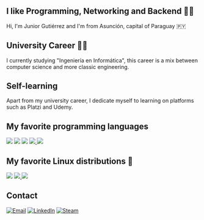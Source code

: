 ## I like Programming, Networking and Backend 👨‍💻

Hi, I'm Junior Gutiérrez and I'm from Asunción, capital of Paraguay 🇵🇾

## University Career 👨‍🎓
I currently studying "Ingeniería en Informática", this career is a mix between computer science and more classic engineering.

## Self-learning
Apart from my university career, I dedicate myself to learning on platforms such as Platzi and Udemy.

## My favorite programming languages


<a href="https://github.com/jg2kpy?tab=repositories&q=&type=&language=c&sort=" target="_blank"><img src="https://shields.io/badge/C/C++-659bd3?&logo=c" /></a>
<a href="https://github.com/jg2kpy?tab=repositories&q=&type=&language=java&sort=" target="_blank"><img src="https://img.shields.io/badge/Java%20-ec2025?&logo=java" /></a>
<a href="https://github.com/jg2kpy?tab=repositories&q=&type=&language=python&sort=" target="_blank"><img src="https://img.shields.io/badge/Python%20-ffd23e?&logo=python" /></a>
<a href="https://github.com/jg2kpy?tab=repositories&q=&type=&language=javascript&sort=" target="_blank"><img src="https://img.shields.io/badge/JavaScript%20-f0c902?&logo=javascript" /> 
<a href="https://github.com/jg2kpy?tab=repositories&q=&type=&language=typescript&sort=" target="_blank"><img src="https://img.shields.io/badge/TypeScript%20-28588a?&logo=typescript" /></a>

## My favorite Linux distributions 🐧
  
<a href="https://www.debian.org/" target="_blank"><img src="https://img.shields.io/badge/Debian%20-d70751?&logo=debian" /></a>
<a href="https://lubuntu.me/" target="_blank"><img src="https://img.shields.io/badge/Lubuntu%20-0068c8?&logo=lubuntu" /> </a>
<a href="[https://lubuntu.me/](https://github.com/jg2kpy/dotfiles)" target="_blank"><img src="https://img.shields.io/badge/Arch%20-15709e?&logo=archlinux" /></a>

## Contact

<a href="mailto:jlgutierrez2000@fpuna.edu.py?subject=Contact%20via%20Git%20Hub" target="_blank"><img src="https://img.shields.io/badge/Email-fff.svg?&logo=gmail" alt="Email"></a>
<a href="https://www.linkedin.com/in/jose-luis-junior-gutierrez-aguero/" target="_blank"><img src="https://img.shields.io/badge/LinkedIn-%230077B5.svg?&style=flat-square&logo=linkedin&logoColor=white" alt="LinkedIn"></a>
<a href="https://steamcommunity.com/id/jg2kpy" target="_blank"><img src="https://img.shields.io/badge/Steam-242526.svg?&style=flat-square&logo=steam&logoColor=white" alt="Steam"></a>

